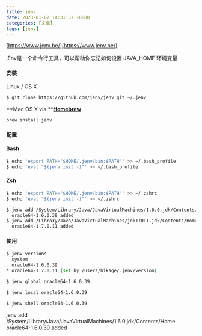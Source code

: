 ```yaml
---
title: jenv
date: 2023-01-02 14:31:57 +0800
categories: [文章]
tags: [jenv] 
---
```



[https://www.jenv.be/](https://www.jenv.be/)

jEnv是一个命令行工具，可以帮助你忘记如何设置 JAVA_HOME 环境变量
#### 安装
Linux / OS X
```bash
$ git clone https://github.com/jenv/jenv.git ~/.jenv
```
**Mac OS X via **[**Homebrew**](http://brew.sh/)
```bash
brew install jenv
```
#### 配置
#### Bash
```bash
$ echo 'export PATH="$HOME/.jenv/bin:$PATH"' >> ~/.bash_profile
$ echo 'eval "$(jenv init -)"' >> ~/.bash_profile
```
#### Zsh
```bash
$ echo 'export PATH="$HOME/.jenv/bin:$PATH"' >> ~/.zshrc
$ echo 'eval "$(jenv init -)"' >> ~/.zshrc
```
```bash
$ jenv add /System/Library/Java/JavaVirtualMachines/1.6.0.jdk/Contents/Home
  oracle64-1.6.0.39 added
$ jenv add /Library/Java/JavaVirtualMachines/jdk17011.jdk/Contents/Home
  oracle64-1.7.0.11 added
```
#### 使用
```bash
$ jenv versions
  system
  oracle64-1.6.0.39
* oracle64-1.7.0.11 (set by /Users/hikage/.jenv/version)
```
```bash
$ jenv global oracle64-1.6.0.39
```
```bash
$ jenv local oracle64-1.6.0.39
```
```bash
$ jenv shell oracle64-1.6.0.39
```
jenv add /System/Library/Java/JavaVirtualMachines/1.6.0.jdk/Contents/Home oracle64-1.6.0.39 added 
 
